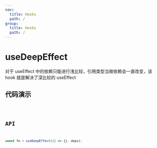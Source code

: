 ```yaml
---
nav:
  title: Hooks
  path: /
group:
  title: Hooks
  path: /
---
```


# useDeepEffect

对于 useEffect 中的依赖只能进行浅比较，引用类型当做依赖会一直改变，该 hook 就是解决了深比较的 useEffect

## 代码演示

<code src='./demo' />

## API

```javascript
const fn = useDeepEffect(() => {}, deps);
```

